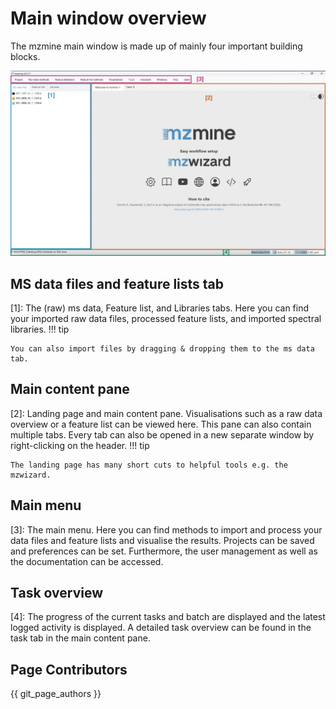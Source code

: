 # Main window overview

The mzmine main window is made up of mainly four important building blocks.

![mzmine main window overview](Main_window_overview.png)

## MS data files and feature lists tab

[1]: The (raw) ms data, Feature list, and Libraries tabs. Here you can find your imported raw data files, 
processed feature lists, and imported spectral libraries.
!!! tip

    You can also import files by dragging & dropping them to the ms data tab.

## Main content pane

[2]: Landing page and main content pane. Visualisations such as a raw data overview or a feature list can be
viewed here. This pane can also contain multiple tabs. Every tab can also be opened in a new
separate window by right-clicking on the header.
!!! tip

    The landing page has many short cuts to helpful tools e.g. the mzwizard.

## Main menu

[3]: The main menu. Here you can find methods to import and process your data files and feature
lists and visualise the results. Projects can be saved and preferences can be set. Furthermore, the user management as well as the documentation can be accessed.

## Task overview

[4]: The progress of the current tasks and batch are displayed and the latest logged activity is displayed. A detailed task overview can be found in the task tab in the main content pane.

## Page Contributors

{{ git_page_authors }}
